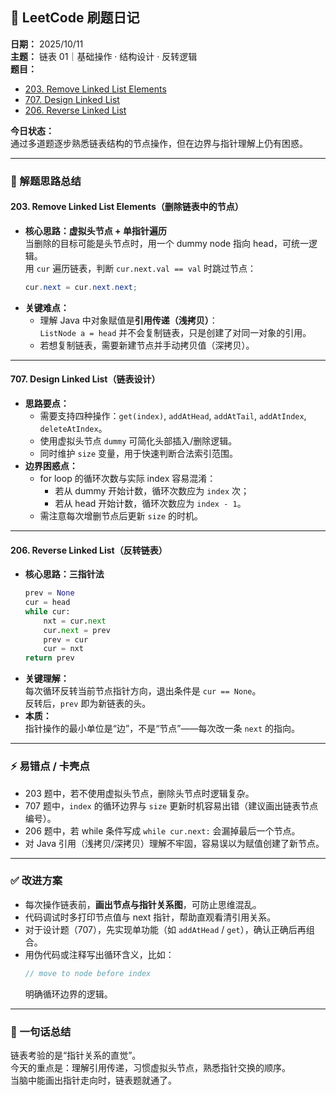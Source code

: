 ## 🧩 LeetCode 刷题日记  
**日期：** 2025/10/11  
**主题：** 链表 01｜基础操作 · 结构设计 · 反转逻辑  
**题目：**  
- [203. Remove Linked List Elements](https://leetcode.com/problems/remove-linked-list-elements/)  
- [707. Design Linked List](https://leetcode.com/problems/design-linked-list/)  
- [206. Reverse Linked List](https://leetcode.com/problems/reverse-linked-list/)  

**今日状态：**  
通过多道题逐步熟悉链表结构的节点操作，但在边界与指针理解上仍有困惑。

---

### 🧠 解题思路总结

#### 203. Remove Linked List Elements（删除链表中的节点）
- **核心思路：虚拟头节点 + 单指针遍历**  
  当删除的目标可能是头节点时，用一个 dummy node 指向 head，可统一逻辑。  
  用 `cur` 遍历链表，判断 `cur.next.val == val` 时跳过节点：  
  ```java
  cur.next = cur.next.next;
  ```
- **关键难点：**
  - 理解 Java 中对象赋值是**引用传递（浅拷贝）**：  
    `ListNode a = head` 并不会复制链表，只是创建了对同一对象的引用。  
  - 若想复制链表，需要新建节点并手动拷贝值（深拷贝）。

---

#### 707. Design Linked List（链表设计）
- **思路要点：**
  - 需要支持四种操作：`get(index)`, `addAtHead`, `addAtTail`, `addAtIndex`, `deleteAtIndex`。  
  - 使用虚拟头节点 `dummy` 可简化头部插入/删除逻辑。  
  - 同时维护 `size` 变量，用于快速判断合法索引范围。  
- **边界困惑点：**
  - for loop 的循环次数与实际 index 容易混淆：  
    - 若从 dummy 开始计数，循环次数应为 `index` 次；  
    - 若从 head 开始计数，循环次数应为 `index - 1`。  
  - 需注意每次增删节点后更新 `size` 的时机。

---

#### 206. Reverse Linked List（反转链表）
- **核心思路：三指针法**
  ```python
  prev = None
  cur = head
  while cur:
      nxt = cur.next
      cur.next = prev
      prev = cur
      cur = nxt
  return prev
  ```
- **关键理解：**  
  每次循环反转当前节点指针方向，退出条件是 `cur == None`。  
  反转后，`prev` 即为新链表的头。  
- **本质：**  
  指针操作的最小单位是“边”，不是“节点”——每次改一条 `next` 的指向。

---

### ⚡ 易错点 / 卡壳点
- 203 题中，若不使用虚拟头节点，删除头节点时逻辑复杂。  
- 707 题中，`index` 的循环边界与 `size` 更新时机容易出错（建议画出链表节点编号）。  
- 206 题中，若 while 条件写成 `while cur.next:` 会漏掉最后一个节点。  
- 对 Java 引用（浅拷贝/深拷贝）理解不牢固，容易误以为赋值创建了新节点。

---

### ✅ 改进方案
- 每次操作链表前，**画出节点与指针关系图**，可防止思维混乱。  
- 代码调试时多打印节点值与 next 指针，帮助直观看清引用关系。  
- 对于设计题（707），先实现单功能（如 `addAtHead` / `get`），确认正确后再组合。  
- 用伪代码或注释写出循环含义，比如：  
  ```java
  // move to node before index
  ```
  明确循环边界的逻辑。

---

### 💬 一句话总结
链表考验的是“指针关系的直觉”。  
今天的重点是：理解引用传递，习惯虚拟头节点，熟悉指针交换的顺序。  
当脑中能画出指针走向时，链表题就通了。
